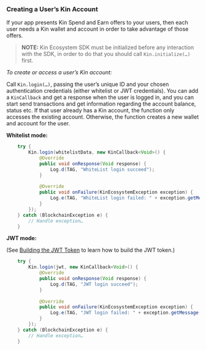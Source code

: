 ### Creating a User’s Kin Account ###

If your app presents Kin Spend and Earn offers to your users, then each user needs a Kin wallet and account in order to take advantage of those offers.

>**NOTE:** Kin Ecosystem SDK must be initialized before any interaction with the SDK, in order to do that you should call `Kin.initialize(…)` first.


*To create or access a user’s Kin account:*

Call `Kin.login(…)`, passing the user’s unique ID and your chosen authentication credentials (either whitelist or JWT credentials).
You can add a `KinCallback` and get a response when the user is logged in, and you can start send transactions and get information regarding the account balance, status etc.
If that user already has a Kin account, the function only accesses the existing account. Otherwise, the function creates a new wallet and account for the user.

**Whitelist mode:**
```java
    try {
        Kin.login(whitelistData, new KinCallback<Void>() {
            @Override
            public void onResponse(Void response) {
                Log.d(TAG, "WhiteList login succeed");
            }
    
            @Override
            public void onFailure(KinEcosystemException exception) {
                Log.e(TAG, "WhiteList login failed: " + exception.getMessage());
            }
        });
    } catch (BlockchainException e) {
        // Handle exception…
    }
```

**JWT mode:**

(See [Building the JWT Token](../README.md#generating-the-jwt-token) to learn how to build the JWT token.)

```java
    try {
        Kin.login(jwt, new KinCallback<Void>() {
            @Override
            public void onResponse(Void response) {
                Log.d(TAG, "JWT login succeed");
            }
    
            @Override
            public void onFailure(KinEcosystemException exception) {
                Log.e(TAG, "JWT login failed: " + exception.getMessage());
            }
        });
    } catch (BlockchainException e) {
        // Handle exception…
    }
```   